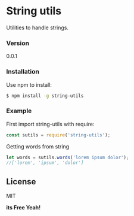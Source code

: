 # String utils

Utilities to handle strings.

### Version
0.0.1
### Installation

Use npm to install:

```sh
$ npm install -g string-utils
```
### Example
First import string-utils with require:
```javascript
const sutils = require('string-utils');
```
Getting words from string
```javascript
let words = sutils.words('lorem ipsum dolor');
//['lorem', 'ipsum', 'dolor']
```

License
----

MIT

**its Free Yeah!**